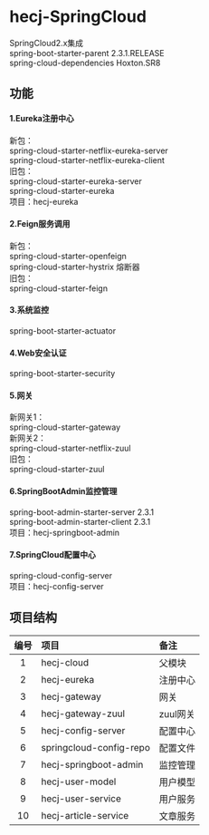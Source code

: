
# hecj-SpringCloud
SpringCloud2.x集成  
spring-boot-starter-parent 2.3.1.RELEASE  
spring-cloud-dependencies Hoxton.SR8

## 功能
#### 1.Eureka注册中心
  新包：  
  spring-cloud-starter-netflix-eureka-server  
  spring-cloud-starter-netflix-eureka-client  
  旧包：  
  spring-cloud-starter-eureka-server  
  spring-cloud-starter-eureka  
  项目：hecj-eureka
  
#### 2.Feign服务调用
  新包：  
  spring-cloud-starter-openfeign   
  spring-cloud-starter-hystrix 熔断器  
  旧包：  
  spring-cloud-starter-feign  
  
#### 3.系统监控
  spring-boot-starter-actuator
  
#### 4.Web安全认证
  spring-boot-starter-security
  
#### 5.网关
  新网关1：  
  spring-cloud-starter-gateway  
  新网关2：  
  spring-cloud-starter-netflix-zuul  
  旧包：  
  spring-cloud-starter-zuul  
 
#### 6.SpringBootAdmin监控管理
  spring-boot-admin-starter-server 2.3.1  
  spring-boot-admin-starter-client 2.3.1   
  项目：hecj-springboot-admin  
  
#### 7.SpringCloud配置中心  
   spring-cloud-config-server   
   项目：hecj-config-server  

## 项目结构
| 编号 | 项目| 备注|
| :-----:| :---- | :---- |
| 1 | hecj-cloud | 父模块 |
| 2 | hecj-eureka | 注册中心 |
| 3 | hecj-gateway | 网关 |
| 4 | hecj-gateway-zuul | zuul网关 |
| 5 | hecj-config-server | 配置中心 |
| 6 | springcloud-config-repo | 配置文件 |
| 7 | hecj-springboot-admin | 监控管理 |
| 8 | hecj-user-model | 用户模型 |
| 9 | hecj-user-service | 用户服务 |
| 10 | hecj-article-service | 文章服务 |

